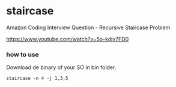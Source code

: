 # staircase
Amazon Coding Interview Question - Recursive Staircase Problem

https://www.youtube.com/watch?v=5o-kdjv7FD0

### how to use

Download de binary of your SO in bin folder.

```
staircase -n 4 -j 1,3,5
```
